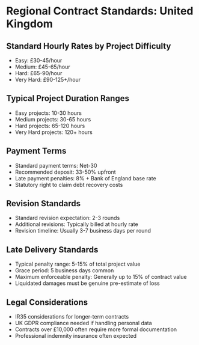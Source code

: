 # Regional Contract Standards: United Kingdom

## Standard Hourly Rates by Project Difficulty
- Easy: £30-45/hour
- Medium: £45-65/hour
- Hard: £65-90/hour
- Very Hard: £90-125+/hour

## Typical Project Duration Ranges
- Easy projects: 10-30 hours
- Medium projects: 30-65 hours
- Hard projects: 65-120 hours
- Very Hard projects: 120+ hours

## Payment Terms
- Standard payment terms: Net-30
- Recommended deposit: 33-50% upfront
- Late payment penalties: 8% + Bank of England base rate
- Statutory right to claim debt recovery costs

## Revision Standards
- Standard revision expectation: 2-3 rounds
- Additional revisions: Typically billed at hourly rate
- Revision timeline: Usually 3-7 business days per round

## Late Delivery Standards
- Typical penalty range: 5-15% of total project value
- Grace period: 5 business days common
- Maximum enforceable penalty: Generally up to 15% of contract value
- Liquidated damages must be genuine pre-estimate of loss

## Legal Considerations
- IR35 considerations for longer-term contracts
- UK GDPR compliance needed if handling personal data
- Contracts over £10,000 often require more formal documentation
- Professional indemnity insurance often expected